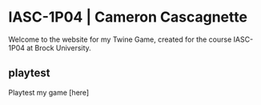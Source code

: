 # IASC-1P04 | Cameron Cascagnette

Welcome to the website for my Twine Game, created for the course IASC-1P04 at Brock University.

## playtest

Playtest my game [here]
